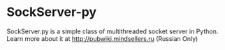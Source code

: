 # SockServer-py
SockServer.py is a simple class of multithreaded socket server in Python. Learn more about it at http://pubwiki.mindsellers.ru (Russian Only)
